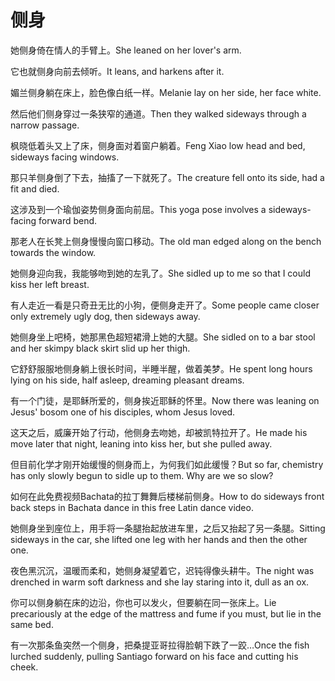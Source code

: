 # 侧身

<p><span class="chinese">她侧身倚在情人的手臂上。</span><span class="english">She leaned on her lover's arm.</span></p>

<p><span class="chinese">它也就侧身向前去倾听。</span><span class="english">It leans, and harkens after it.</span></p>

<p><span class="chinese">媚兰侧身躺在床上，脸色像白纸一样。</span><span class="english">Melanie lay on her side, her face white.</span></p>

<p><span class="chinese">然后他们侧身穿过一条狭窄的通道。</span><span class="english">Then they walked sideways through a narrow passage.</span></p>

<p><span class="chinese">枫晓低着头又上了床，侧身面对着窗户躺着。</span><span class="english">Feng Xiao low head and bed, sideways facing windows.</span></p>

<p><span class="chinese">那只羊侧身倒了下去，抽搐了一下就死了。</span><span class="english">The creature fell onto its side, had a fit and died.</span></p>

<p><span class="chinese">这涉及到一个瑜伽姿势侧身面向前屈。</span><span class="english">This yoga pose involves a sideways-facing forward bend.</span></p>

<p><span class="chinese">那老人在长凳上侧身慢慢向窗口移动。</span><span class="english">The old man edged along on the bench towards the window.</span></p>

<p><span class="chinese">她侧身迎向我，我能够吻到她的左乳了。</span><span class="english">She sidled up to me so that I could kiss her left breast.</span></p>

<p><span class="chinese">有人走近一看是只奇丑无比的小狗，便侧身走开了。</span><span class="english">Some people came closer only extremely ugly dog, then sideways away.</span></p>

<p><span class="chinese">她侧身坐上吧椅，她那黑色超短裙滑上她的大腿。</span><span class="english">She sidled on to a bar stool and her skimpy black skirt slid up her thigh.</span></p>

<p><span class="chinese">它舒舒服服地侧身躺上很长时间，半睡半醒，做着美梦。</span><span class="english">He spent long hours lying on his side, half asleep, dreaming pleasant dreams.</span></p>

<p><span class="chinese">有一个门徒，是耶稣所爱的，侧身挨近耶稣的怀里。</span><span class="english">Now there was leaning on Jesus' bosom one of his disciples, whom Jesus loved.</span></p>

<p><span class="chinese">这天之后，威廉开始了行动，他侧身去吻她，却被凯特拉开了。</span><span class="english">He made his move later that night, leaning into kiss her, but she pulled away.</span></p>

<p><span class="chinese">但目前化学才刚开始缓慢的侧身而上，为何我们如此缓慢？</span><span class="english">But so far, chemistry has only slowly begun to sidle up to them. Why are we so slow?</span></p>

<p><span class="chinese">如何在此免费视频Bachata的拉丁舞舞后楼梯前侧身。</span><span class="english">How to do sideways front back steps in Bachata dance in this free Latin dance video.</span></p>

<p><span class="chinese">她侧身坐到座位上，用手将一条腿抬起放进车里，之后又抬起了另一条腿。</span><span class="english">Sitting sideways in the car, she lifted one leg with her hands and then the other one.</span></p>

<p><span class="chinese">夜色黑沉沉，温暖而柔和，她侧身凝望着它，迟钝得像头耕牛。</span><span class="english">The night was drenched in warm soft darkness and she lay staring into it, dull as an ox.</span></p>

<p><span class="chinese">你可以侧身躺在床的边沿，你也可以发火，但要躺在同一张床上。</span><span class="english">Lie precariously at the edge of the mattress and fume if you must, but lie in the same bed.</span></p>

<p><span class="chinese">有一次那条鱼突然一个侧身，把桑提亚哥拉得脸朝下跌了一跤…</span><span class="english">Once the fish lurched suddenly, pulling Santiago forward on his face and cutting his cheek.</span></p>

